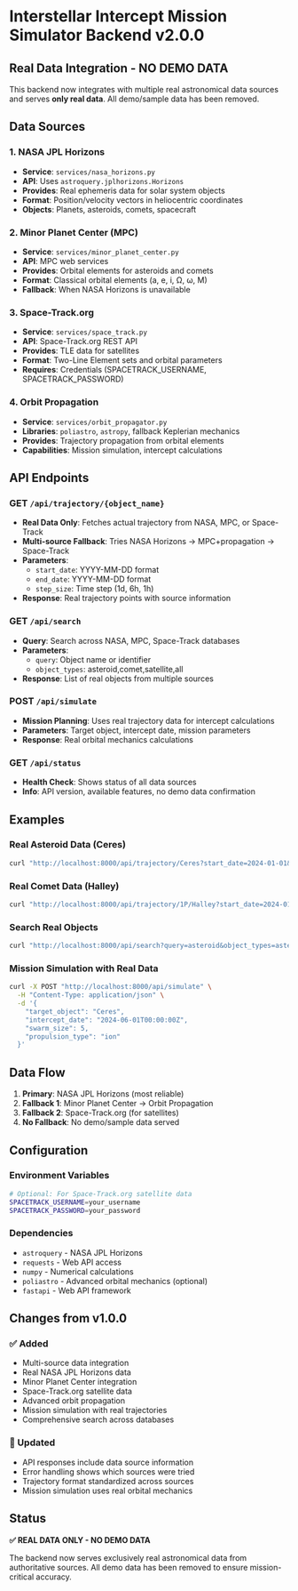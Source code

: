 # Interstellar Intercept Mission Simulator Backend v2.0.0

## Real Data Integration - NO DEMO DATA

This backend now integrates with multiple real astronomical data sources and serves **only real data**. All demo/sample data has been removed.

## Data Sources

### 1. NASA JPL Horizons
- **Service**: `services/nasa_horizons.py`
- **API**: Uses `astroquery.jplhorizons.Horizons`
- **Provides**: Real ephemeris data for solar system objects
- **Format**: Position/velocity vectors in heliocentric coordinates
- **Objects**: Planets, asteroids, comets, spacecraft

### 2. Minor Planet Center (MPC)
- **Service**: `services/minor_planet_center.py`
- **API**: MPC web services
- **Provides**: Orbital elements for asteroids and comets
- **Format**: Classical orbital elements (a, e, i, Ω, ω, M)
- **Fallback**: When NASA Horizons is unavailable

### 3. Space-Track.org
- **Service**: `services/space_track.py`
- **API**: Space-Track.org REST API
- **Provides**: TLE data for satellites
- **Format**: Two-Line Element sets and orbital parameters
- **Requires**: Credentials (SPACETRACK_USERNAME, SPACETRACK_PASSWORD)

### 4. Orbit Propagation
- **Service**: `services/orbit_propagator.py`
- **Libraries**: `poliastro`, `astropy`, fallback Keplerian mechanics
- **Provides**: Trajectory propagation from orbital elements
- **Capabilities**: Mission simulation, intercept calculations

## API Endpoints

### GET `/api/trajectory/{object_name}`
- **Real Data Only**: Fetches actual trajectory from NASA, MPC, or Space-Track
- **Multi-source Fallback**: Tries NASA Horizons → MPC+propagation → Space-Track
- **Parameters**:
  - `start_date`: YYYY-MM-DD format
  - `end_date`: YYYY-MM-DD format  
  - `step_size`: Time step (1d, 6h, 1h)
- **Response**: Real trajectory points with source information

### GET `/api/search`
- **Query**: Search across NASA, MPC, Space-Track databases
- **Parameters**:
  - `query`: Object name or identifier
  - `object_types`: asteroid,comet,satellite,all
- **Response**: List of real objects from multiple sources

### POST `/api/simulate`
- **Mission Planning**: Uses real trajectory data for intercept calculations
- **Parameters**: Target object, intercept date, mission parameters
- **Response**: Real orbital mechanics calculations

### GET `/api/status`
- **Health Check**: Shows status of all data sources
- **Info**: API version, available features, no demo data confirmation

## Examples

### Real Asteroid Data (Ceres)
```bash
curl "http://localhost:8000/api/trajectory/Ceres?start_date=2024-01-01&end_date=2024-01-31&step_size=7d"
```

### Real Comet Data (Halley)
```bash
curl "http://localhost:8000/api/trajectory/1P/Halley?start_date=2024-01-01&end_date=2025-01-01&step_size=30d"
```

### Search Real Objects
```bash
curl "http://localhost:8000/api/search?query=asteroid&object_types=asteroid"
```

### Mission Simulation with Real Data
```bash
curl -X POST "http://localhost:8000/api/simulate" \
  -H "Content-Type: application/json" \
  -d '{
    "target_object": "Ceres",
    "intercept_date": "2024-06-01T00:00:00Z",
    "swarm_size": 5,
    "propulsion_type": "ion"
  }'
```

## Data Flow

1. **Primary**: NASA JPL Horizons (most reliable)
2. **Fallback 1**: Minor Planet Center → Orbit Propagation
3. **Fallback 2**: Space-Track.org (for satellites)
4. **No Fallback**: No demo/sample data served

## Configuration

### Environment Variables
```bash
# Optional: For Space-Track.org satellite data
SPACETRACK_USERNAME=your_username
SPACETRACK_PASSWORD=your_password
```

### Dependencies
- `astroquery` - NASA JPL Horizons
- `requests` - Web API access
- `numpy` - Numerical calculations
- `poliastro` - Advanced orbital mechanics (optional)
- `fastapi` - Web API framework

## Changes from v1.0.0

### ✅ Added
- Multi-source data integration
- Real NASA JPL Horizons data
- Minor Planet Center integration
- Space-Track.org satellite data
- Advanced orbit propagation
- Mission simulation with real trajectories
- Comprehensive search across databases


### 🔄 Updated
- API responses include data source information
- Error handling shows which sources were tried
- Trajectory format standardized across sources
- Mission simulation uses real orbital mechanics

## Status

**✅ REAL DATA ONLY - NO DEMO DATA**

The backend now serves exclusively real astronomical data from authoritative sources. All demo data has been removed to ensure mission-critical accuracy.
